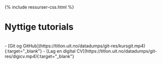 {% include ressurser-css.html %}
# Nyttige tutorials
<br>
- [Git og GitHub](https://titlon.uit.no/datadumps/git-res/kursgit.mp4){:target="_blank"}
- [Lag en digital CV](https://titlon.uit.no/datadumps/git-res/digicv.mp4){:target="_blank"}

